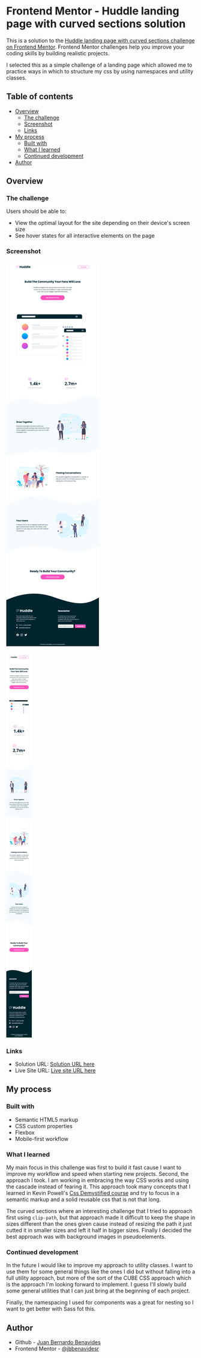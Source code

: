 # Frontend Mentor - Huddle landing page with curved sections solution

This is a solution to the [Huddle landing page with curved sections challenge on Frontend Mentor](https://www.frontendmentor.io/challenges/huddle-landing-page-with-curved-sections-5ca5ecd01e82137ec91a50f2). Frontend Mentor challenges help you improve your coding skills by building realistic projects.

I selected this as a simple challenge of a landing page which allowed me to practice ways in which to structure my css by using namespaces and utility classes.

## Table of contents

- [Overview](#overview)
  - [The challenge](#the-challenge)
  - [Screenshot](#screenshot)
  - [Links](#links)
- [My process](#my-process)
  - [Built with](#built-with)
  - [What I learned](#what-i-learned)
  - [Continued development](#continued-development)
- [Author](#author)

## Overview

### The challenge

Users should be able to:

- View the optimal layout for the site depending on their device's screen size
- See hover states for all interactive elements on the page

### Screenshot

![Desktop](./screenshots/desktop.png)

![Mobile](./screenshots/mobile.png)

### Links

- Solution URL: [Solution URL here](https://github.com/jbbenavidesr/fem-challenge-huddle-landing-curved-sections)
- Live Site URL: [Live site URL here](https://jbbenavidesr.github.io/fem-challenge-huddle-landing-curved-sections/)

## My process

### Built with

- Semantic HTML5 markup
- CSS custom properties
- Flexbox
- Mobile-first workflow

### What I learned

My main focus in this challenge was first to build it fast cause I want to improve my workflow and speed when starting new projects. Second, the approach I took. I am working in embracing the way CSS works and using the cascade instead of fearing it. This approach took many concepts that I learned in Kevin Powell's [Css Demystified course](https://cssdemystified.com/) and try to focus in a semantic markup and a solid reusable css that is not that long.

The curved sections where an interesting challenge that I tried to approach first using `clip-path`, but that approach made it difficult to keep the shape in sizes different than the ones given cause instead of resizing the path it just cutted it in smaller sizes and left it half in bigger sizes. Finally I decided the best approach was with background images in pseudoelements.

### Continued development

In the future I would like to improve my approach to utility classes. I want to use them for some general things like the ones I did but without falling into a full utility approach, but more of the sort of the CUBE CSS approach which is the approach I'm looking forward to implement. I guess I'll slowly build some general utilities that I can just bring at the beginning of each project.

Finally, the namespacing I used for components was a great for nesting so I want to get better with Sass fot this.

## Author

- Github - [Juan Bernardo Benavides](https://github.com/jbbenavidesr)
- Frontend Mentor - [@jbbenavidesr](https://www.frontendmentor.io/profile/jbbenavidesr)
